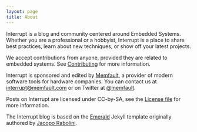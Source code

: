 ```yaml
---
layout: page
title: About
---
```


Interrupt is a blog and community centered around Embedded Systems. Whether you
are a professional or a hobbyist, Interrupt is a place to share best practices,
learn about new techniques, or show off your latest projects.

We accept contributions from anyone, provided they are related to embedded
systems. See [Contributing](contributing) for more information.

Interrupt is sponsored and edited by [Memfault](https://memfault.com), a
provider of modern software tools for hardware companies. You can contact us at
[interrupt@memfault.com](mailto:interrupt@memfault.com) or on Twitter at
[@memfault](https://twitter.com/memfault).

Posts on Interrupt are licensed under CC-by-SA, see the
[License file](https://github.com/memfault/interrupt/blob/master/license.md) for
more information.

The Interrupt blog is based on the
[Emerald](https://github.com/KingFelix/emerald) Jekyll template originally
authored by [Jacopo Rabolini](https://www.jacoporabolini.com).
